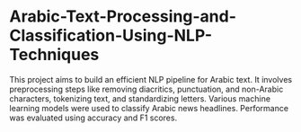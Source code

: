 # Arabic-Text-Processing-and-Classification-Using-NLP-Techniques
This project aims to build an efficient NLP pipeline for Arabic text. It involves preprocessing steps like removing diacritics, punctuation, and non-Arabic characters, tokenizing text, and standardizing letters. Various machine learning models were used to classify Arabic news headlines. Performance was evaluated using accuracy and F1 scores.
